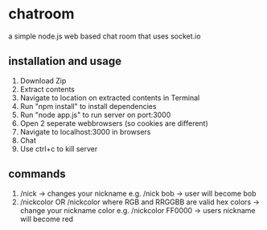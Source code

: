 # chatroom
a simple node.js web based chat room that uses socket.io

## installation and usage
1. Download Zip
2. Extract contents
3. Navigate to location on extracted contents in Terminal
4. Run "npm install" to install dependencies
5. Run "node app.js" to run server on port:3000
6. Open 2 seperate webbrowsers (so cookies are different)
7. Navigate to localhost:3000 in browsers
8. Chat
9. Use ctrl+c to kill server

## commands
1. /nick <newNickName> -> changes your nickname
  e.g. /nick bob -> user will become bob
2. /nickcolor <RBG> OR /nickcolor <RRGGBB> where RGB and RRGGBB are valid hex colors -> change your nickname color
  e.g. /nickcolor FF0000 -> users nickname will become red

